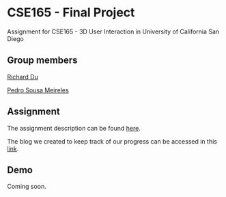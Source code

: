 # CSE165 - Final Project
Assignment for CSE165 - 3D User Interaction in University of California San Diego

## Group members
[Richard Du](https://github.com/rdhub)

[Pedro Sousa Meireles](https://github.com/psmeireles)

## Assignment
The assignment description can be found [here](http://ivl.calit2.net/wiki/index.php/Project4W19).

The blog we created to keep track of our progress can be accessed in this [link](https://prcse165.blogspot.com/).

## Demo
Coming soon.
